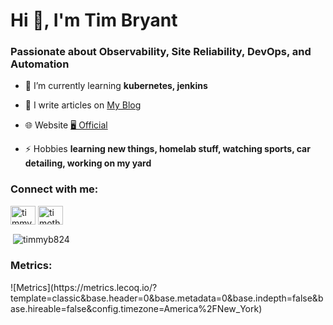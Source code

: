 <h1 align="left">Hi 👋, I'm Tim Bryant</h1>
<h3 align="left">Passionate about Observability, Site Reliability, DevOps, and Automation</h3>

- 🌱 I’m currently learning **kubernetes, jenkins**

- 📝 I write articles on [My Blog](https://blog.timothybryantjr.com)

- 🌐 Website [🖥️ Official](https://timothybryantjr.com) 

- ⚡ Hobbies **learning new things, homelab stuff, watching sports, car detailing, working on my yard**

<h3 align="left">Connect with me:</h3>
<p align="left">
<a href="https://twitter.com/timmyb824" target="blank"><img align="center" src="https://raw.githubusercontent.com/rahuldkjain/github-profile-readme-generator/master/src/images/icons/Social/twitter.svg" alt="timmyb824" height="30" width="40" /></a>
<a href="https://linkedin.com/in/timothy-bryant-7aa00026" target="blank"><img align="center" src="https://raw.githubusercontent.com/rahuldkjain/github-profile-readme-generator/master/src/images/icons/Social/linked-in-alt.svg" alt="timothy-bryant-7aa00026" height="30" width="40" /></a>
</p>

<p>&nbsp;<img align="center" src="https://github-readme-stats.vercel.app/api?username=timmyb824&show_icons=true&locale=en&theme=tokyonight" alt="timmyb824" /></p>

<h3 align="left">Metrics:</h3>
![Metrics](https://metrics.lecoq.io/?template=classic&base.header=0&base.metadata=0&base.indepth=false&base.hireable=false&config.timezone=America%2FNew_York)
